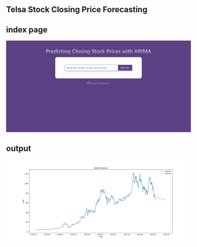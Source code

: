 ## Telsa Stock Closing Price Forecasting

## index page

![Alt Text](static\timeseries_index.png)



## output 

![Alt Text](static\plot.jpg)



